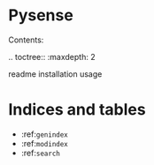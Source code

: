 Pysense
========================================================

Contents:

.. toctree::
   :maxdepth: 2

   readme
   installation
   usage

Indices and tables
==================

* :ref:`genindex`
* :ref:`modindex`
* :ref:`search`

